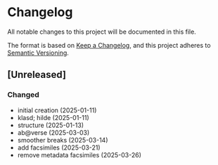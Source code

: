# Changelog

All notable changes to this project will be documented in this file.

The format is based on [Keep a Changelog](https://keepachangelog.com/en/1.0.0/),
and this project adheres to [Semantic Versioning](https://semver.org/spec/v2.0.0.html).


## [Unreleased]

### Changed
- initial creation (2025-01-11)
- klasd; hilde (2025-01-11)
- structure (2025-01-13)
- ab@verse (2025-03-03)
- smoother breaks (2025-03-14)
- add facsimiles (2025-03-21)
- remove metadata facsimiles (2025-03-26)